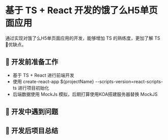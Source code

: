 # 基于 TS + React 开发的饿了么H5单页面应用

通过实现对饿了么H5单页面应用的开发，能够增加 TS 的熟练度，更加了解 TS 优缺点。

## 🤔 开发前准备工作

- 基于 TS + React 进行前端开发
- 使用 create-react-app ${projectName} --scripts-version=react-scripts-ts 进行项目初始化
- 后端数据使用 MockJs 模拟，后期打算使用KOA搭建服务器替换 MockJS

## 🔨 开发中遇到问题

## 🎉 开发后项目总结
